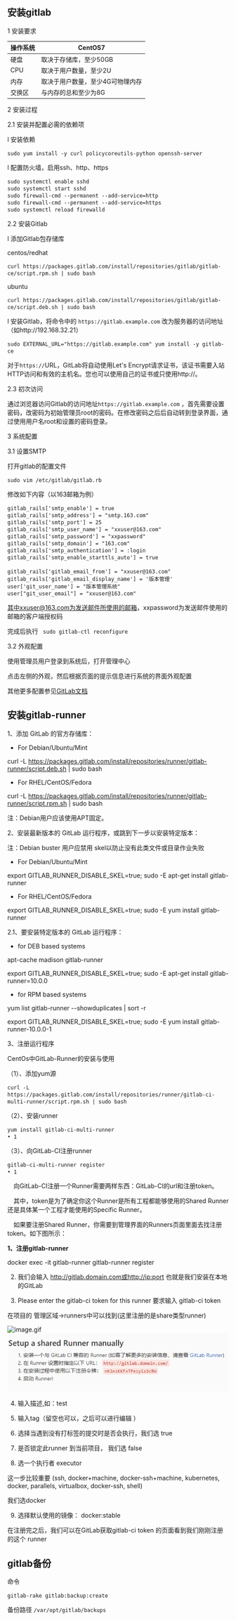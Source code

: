## 安装gitlab

1 安装要求

| 操作系统 | CentOS7           |
| ---- | ----------------- |
| 硬盘   | 取决于存储库，至少50GB     |
| CPU  | 取决于用户数量，至少2U      |
| 内存   | 取决于用户数量，至少4G可物理内存 |
| 交换区  | 与内存的总和至少为8G       |

2 安装过程

2.1 安装并配置必需的依赖项

l 安装依赖

```
sudo yum install -y curl policycoreutils-python openssh-server
```

l 配置防火墙，启用ssh、http、https

```
sudo systemctl enable sshd
sudo systemctl start sshd
sudo firewall-cmd --permanent --add-service=http
sudo firewall-cmd --permanent --add-service=https
sudo systemctl reload firewalld
```

2.2 安装Gitlab

l 添加Gitlab包存储库

centos/redhat

```
curl https://packages.gitlab.com/install/repositories/gitlab/gitlab-ce/script.rpm.sh | sudo bash
```

ubuntu

```
curl https://packages.gitlab.com/install/repositories/gitlab/gitlab-ce/script.deb.sh | sudo bash
```

l 安装Gitlab，将命令中的 `https://gitlab.example.com` 改为服务器的访问地址（如http://192.168.32.21）

```
sudo EXTERNAL_URL="https://gitlab.example.com" yum install -y gitlab-ce
```

对于`https://`URL，GitLab将自动使用Let's Encrypt请求证书，该证书需要入站HTTP访问和有效的主机名。您也可以使用自己的证书或只使用http://。

2.3 初次访问

通过浏览器访问Gitlab的访问地址`https://gitlab.example.com` ，首先需要设置密码，改密码为初始管理员root的密码。在修改密码之后后自动转到登录界面，通过使用用户名root和设置的密码登录。

3 系统配置

3.1 设置SMTP

打开gitlab的配置文件

```
sudo vim /etc/gitlab/gitlab.rb
```

修改如下内容（以163邮箱为例）

```
gitlab_rails['smtp_enable'] = true
gitlab_rails['smtp_address'] = "smtp.163.com"
gitlab_rails['smtp_port'] = 25
gitlab_rails['smtp_user_name'] = "xxuser@163.com" 
gitlab_rails['smtp_password'] = "xxpassword"
gitlab_rails['smtp_domain'] = "163.com"
gitlab_rails['smtp_authentication'] = :login
gitlab_rails['smtp_enable_starttls_auto'] = true

gitlab_rails['gitlab_email_from'] = "xxuser@163.com"
gitlab_rails['gitlab_email_display_name'] = '版本管理'
user['git_user_name'] = "版本管理系统"
user["git_user_email"] = "xxuser@163.com"
```

其中xxuser@163.com为发送邮件所使用的邮箱，xxpassword为发送邮件使用的邮箱的客户端授权码

完成后执行 ` sudo gitlab-ctl reconfigure` 

3.2 外观配置

使用管理员用户登录到系统后，打开管理中心

点击左侧的外观，然后根据页面的提示信息进行系统的界面外观配置

其他更多配置参见[GitLab文档](https://docs.gitlab.com/12.2/ce/README.html)

## 安装gitlab-runner

1、添加 GitLab 的官方存储库：

- For Debian/Ubuntu/Mint

curl -L https://packages.gitlab.com/install/repositories/runner/gitlab-runner/script.deb.sh | sudo bash

- For RHEL/CentOS/Fedora

curl -L https://packages.gitlab.com/install/repositories/runner/gitlab-runner/script.rpm.sh | sudo bash

注：Debian用户应该使用APT固定。

2、安装最新版本的 GitLab 运行程序，或跳到下一步以安装特定版本：

注：Debian buster 用户应禁用 skel以防止没有此类文件或目录作业失败

- For Debian/Ubuntu/Mint

export GITLAB_RUNNER_DISABLE_SKEL=true; sudo -E apt-get install gitlab-runner

- For RHEL/CentOS/Fedora

export GITLAB_RUNNER_DISABLE_SKEL=true; sudo -E yum install gitlab-runner

2.1、要安装特定版本的 GitLab 运行程序：

- for DEB based systems

apt-cache madison gitlab-runner

export GITLAB_RUNNER_DISABLE_SKEL=true; sudo -E apt-get install gitlab-runner=10.0.0

- for RPM based systems

yum list gitlab-runner --showduplicates | sort -r

export GITLAB_RUNNER_DISABLE_SKEL=true; sudo -E yum install gitlab-runner-10.0.0-1

3、注册运行程序

CentOs中GitLab-Runner的安装与使用

（1）、添加yum源

```
curl -L https://packages.gitlab.com/install/repositories/runner/gitlab-ci-multi-runner/script.rpm.sh | sudo bash
```

（2）、安装runner

```
yum install gitlab-ci-multi-runner
• 1
```

（3）、向GitLab-CI注册runner

```
gitlab-ci-multi-runner register
• 1
```

 向GitLab-CI注册一个Runner需要两样东西：GitLab-CI的url和注册token。

 其中，token是为了确定你这个Runner是所有工程都能够使用的Shared Runner还是具体某一个工程才能使用的Specific Runner。

 如果要注册Shared Runner，你需要到管理界面的Runners页面里面去找注册token。如下图所示：

**1、注册gitlab-runner**

docker exec -it gitlab-runner gitlab-runner register

2. 我们会输入 http://gitlab.domain.com或http://ip:port 也就是我们安装在本地的GitLab

3. Please enter the gitlab-ci token for this runner 要求输入 gitlab-ci token

在项目的 管理区域->runners中可以找到(这里注册的是share类型runner)

![image.gif](img/1596076652630-c82e2194-9c02-4240-a294-fb7dfce12c86.gif)![image](img/1596076652685-b8c22c07-5106-4338-8a07-362a34ab38d5.png)

4. 输入描述,如：test

5. 输入tag（留空也可以，之后可以进行编辑 ）

6. 选择当遇到没有打标签的提交时是否会执行，我们选 true

7. 是否锁定此runner 到当前项目， 我们选 false

8. 选一个执行者 executor

这一步比较重要 (ssh, docker+machine, docker-ssh+machine, kubernetes, docker, parallels, virtualbox, docker-ssh, shell)

我们选docker

9. 选择默认使用的镜像： docker:stable

在注册完之后，我们可以在GitLab获取gitlab-ci token 的页面看到我们刚刚注册的这个 runner

## gitlab备份

命令

```
gitlab-rake gitlab:backup:create
```

备份路径  `/var/opt/gitlab/backups` 